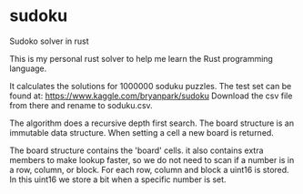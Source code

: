 # sudoku
Sudoko solver in rust

This is my personal rust solver to help me learn the Rust programming language.

It calculates the solutions for 1000000 soduku puzzles. The test set can be found at: https://www.kaggle.com/bryanpark/sudoku
Download the csv file from there and rename to soduku.csv.

The algorithm does a recursive depth first search. 
The board structure is an immutable data structure. When setting a cell a new board is returned.

The board structure contains the 'board' cells.
it also contains extra members to make lookup faster, so we do not need to scan if a number is in a row, column, or block. 
For each row, column and block a uint16 is stored. In this uint16 we store a bit when a specific number is set.
